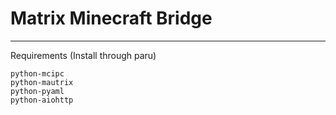 # Matrix Minecraft Bridge

---

Requirements (Install through paru)

```
python-mcipc
python-mautrix
python-pyaml
python-aiohttp
```